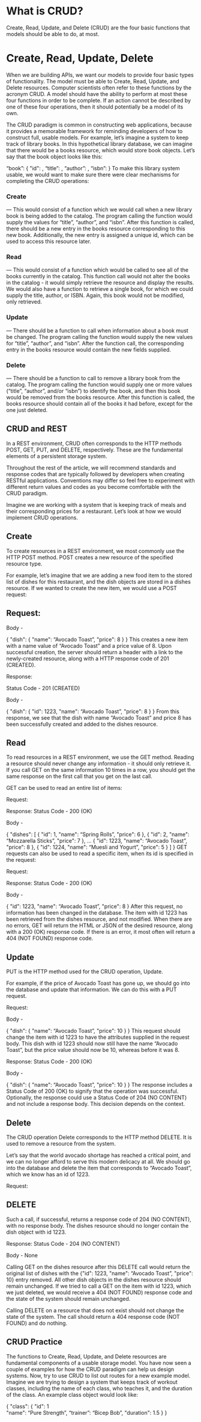 <h1> What is CRUD? </h1>
Create, Read, Update, and Delete (CRUD) are the four basic functions that models should be able to do, at most.

<h1>Create, Read, Update, Delete</h1>
When we are building APIs, we want our models to provide four basic types of functionality. The model must be able to Create, Read, Update, and Delete resources. Computer scientists often refer to these functions by the acronym CRUD. A model should have the ability to perform at most these four functions in order to be complete. If an action cannot be described by one of these four operations, then it should potentially be a model of its own.

The CRUD paradigm is common in constructing web applications, because it provides a memorable framework for reminding developers of how to construct full, usable models. For example, let’s imagine a system to keep track of library books. In this hypothetical library database, we can imagine that there would be a books resource, which would store book objects. Let’s say that the book object looks like this:

“book”: {
  "id": <Integer>,
  “title”: <String>,
  “author”: <String>,
  “isbn”: <Integer>
}
To make this library system usable, we would want to make sure there were clear mechanisms for completing the CRUD operations:

<h3>Create</h3> — This would consist of a function which we would call when a new library book is being added to the catalog. The program calling the function would supply the values for “title”, “author”, and “isbn”. After this function is called, there should be a new entry in the books resource corresponding to this new book. Additionally, the new entry is assigned a unique id, which can be used to access this resource later.

<h3>Read</h3> — This would consist of a function which would be called to see all of the books currently in the catalog. This function call would not alter the books in the catalog - it would simply retrieve the resource and display the results. We would also have a function to retrieve a single book, for which we could supply the title, author, or ISBN. Again, this book would not be modified, only retrieved.

<h3>Update</h3> — There should be a function to call when information about a book must be changed. The program calling the function would supply the new values for “title”, “author”, and “isbn”. After the function call, the corresponding entry in the books resource would contain the new fields supplied.

<h3>Delete</h3> — There should be a function to call to remove a library book from the catalog. The program calling the function would supply one or more values (“title”, “author”, and/or “isbn”) to identify the book, and then this book would be removed from the books resource. After this function is called, the books resource should contain all of the books it had before, except for the one just deleted.

<h2>CRUD and REST</h2>
In a REST environment, CRUD often corresponds to the HTTP methods POST, GET, PUT, and DELETE, respectively. These are the fundamental elements of a persistent storage system.

Throughout the rest of the article, we will recommend standards and response codes that are typically followed by developers when creating RESTful applications. Conventions may differ so feel free to experiment with different return values and codes as you become comfortable with the CRUD paradigm.

Imagine we are working with a system that is keeping track of meals and their corresponding prices for a restaurant. Let’s look at how we would implement CRUD operations.

<h2>Create</h2>
To create resources in a REST environment, we most commonly use the HTTP POST method. POST creates a new resource of the specified resource type.

For example, let’s imagine that we are adding a new food item to the stored list of dishes for this restaurant, and the dish objects are stored in a dishes resource. If we wanted to create the new item, we would use a POST request:

<h2>Request:</h2>

Body -

{
  "dish": {
    "name": “Avocado Toast”,
    "price": 8
  }
}
This creates a new item with a name value of “Avocado Toast” and a price value of 8. Upon successful creation, the server should return a header with a link to the newly-created resource, along with a HTTP response code of 201 (CREATED).

Response:

Status Code - 201 (CREATED)

Body -

{
  "dish": {
    "id": 1223,
    "name": “Avocado Toast”,
    "price": 8
  }
}
From this response, we see that the dish with name “Avocado Toast” and price 8 has been successfully created and added to the dishes resource.

<h2>Read </h2>
To read resources in a REST environment, we use the GET method. Reading a resource should never change any information - it should only retrieve it. If you call GET on the same information 10 times in a row, you should get the same response on the first call that you get on the last call.

GET can be used to read an entire list of items:

Request:

Response: Status Code - 200 (OK)

Body -

{
  "dishes": [
    {
      "id": 1,
      "name": “Spring Rolls”,
      "price": 6
    },
    {
      "id": 2,
      "name": “Mozzarella Sticks”,
      "price": 7
    },
    ...
    {
      "id": 1223,
      "name": “Avocado Toast”,
      "price": 8
    },
    {
      "id": 1224,
      "name": “Muesli and Yogurt”,
      "price": 5
    }
  ]
}
GET requests can also be used to read a specific item, when its id is specified in the request:

Request:

Response: Status Code - 200 (OK)

Body -

{
  "id": 1223,
  "name": “Avocado Toast”,
  "price": 8
}
After this request, no information has been changed in the database. The item with id 1223 has been retrieved from the dishes resource, and not modified. When there are no errors, GET will return the HTML or JSON of the desired resource, along with a 200 (OK) response code. If there is an error, it most often will return a 404 (NOT FOUND) response code.

<h2>Update</h2>
PUT is the HTTP method used for the CRUD operation, Update.

For example, if the price of Avocado Toast has gone up, we should go into the database and update that information. We can do this with a PUT request.

Request:

Body -

{
  "dish": {
    "name": “Avocado Toast”,
    "price": 10
  }
}
This request should change the item with id 1223 to have the attributes supplied in the request body. This dish with id 1223 should now still have the name “Avocado Toast”, but the price value should now be 10, whereas before it was 8.

Response: Status Code - 200 (OK)

Body -

{
  "dish": {
    "name": “Avocado Toast”,
    "price": 10
  }
}
The response includes a Status Code of 200 (OK) to signify that the operation was successful. Optionally, the response could use a Status Code of 204 (NO CONTENT) and not include a response body. This decision depends on the context.

<h2>Delete</h2>
The CRUD operation Delete corresponds to the HTTP method DELETE. It is used to remove a resource from the system.

Let’s say that the world avocado shortage has reached a critical point, and we can no longer afford to serve this modern delicacy at all. We should go into the database and delete the item that corresponds to “Avocado Toast”, which we know has an id of 1223.

Request:

<h2>DELETE </h2>
Such a call, if successful, returns a response code of 204 (NO CONTENT), with no response body. The dishes resource should no longer contain the dish object with id 1223.

Response: Status Code - 204 (NO CONTENT)

Body - None

Calling GET on the dishes resource after this DELETE call would return the original list of dishes with the {"id": 1223, "name": “Avocado Toast”, "price": 10} entry removed. All other dish objects in the dishes resource should remain unchanged. If we tried to call a GET on the item with id 1223, which we just deleted, we would receive a 404 (NOT FOUND) response code and the state of the system should remain unchanged.

Calling DELETE on a resource that does not exist should not change the state of the system. The call should return a 404 response code (NOT FOUND) and do nothing.

<h2>CRUD Practice</h2>
The functions to Create, Read, Update, and Delete resources are fundamental components of a usable storage model. You have now seen a couple of examples for how the CRUD paradigm can help us design systems. Now, try to use CRUD to list out routes for a new example model. Imagine we are trying to design a system that keeps track of workout classes, including the name of each class, who teaches it, and the duration of the class. An example class object would look like:

{
  "class": {
    "id": 1    
    "name": “Pure Strength”,
    “trainer”: “Bicep Bob”,
    "duration": 1.5
   }
}

